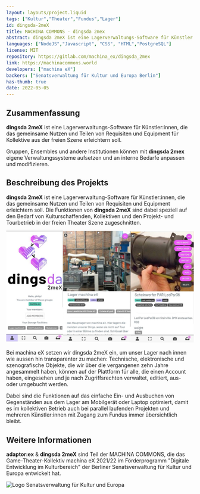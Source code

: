 ```yaml
---
layout: layouts/project.liquid
tags: ["Kultur","Theater","Fundus","Lager"]
id: dingsda-2meX
title: MACHINA COMMONS - dingsda 2mex
abstract: dingsda 2meX ist eine Lagerverwaltungs-Software für Künstler:innen, die das gemeinsame Nutzen und Teilen von Requisiten und Equipment für Kollektive aus der freien Theater Szene erleichtern soll. 
languages: ["NodeJS","Javascript", "CSS", "HTML","PostgreSQL"]
license: MIT
repository: https://gitlab.com/machina_ex/dingsda_2mex
link: https://machinacommons.world
developers: ["machina eX"]
backers: ["Senatsverwaltung für Kultur und Europa Berlin"]
has-thumb: true
date: 2022-05-05
---
```


## Zusammenfassung

**dingsda 2meX** ist eine Lagerverwaltungs-Software für Künstler:innen, die das gemeinsame Nutzen und Teilen von Requisiten und Equipment für Kollektive aus der freien Szene erleichtern soll. 

Gruppen, Ensembles und andere Institutionen können mit **dingsda 2mex** eigene Verwaltungssysteme aufsetzen und an interne Bedarfe anpassen und modifizieren.

## Beschreibung des Projekts

**dingsda 2meX** ist eine Lagerverwaltung-Software für Künstler:innen, die das gemeinsame Nutzen und Teilen von Requisiten und Equipment erleichtern soll. Die Funktionen von **dingsda 2meX** sind dabei speziell auf den Bedarf von Kulturschaffenden, Kollektiven und den Projekt- und Tourbetrieb in der freien Theater Szene zugeschnitten.

![screenshot dingsda 2mex](/src/assets/images/projects/dingsda-2meX_screenshots.jpeg)

Bei machina eX setzen wir dingsda 2meX ein, um unser Lager nach innen wie aussen hin transparenter zu machen: Technische, elektronische und szenografische Objekte, die wir über die vergangenen zehn Jahre angesammelt haben, können auf der Plattform für alle, die einen Account haben, eingesehen und je nach Zugriffsrechten verwaltet, editiert, aus- oder umgebucht werden.

Dabei sind die Funktionen auf das einfache Ein- und Ausbuchen von Gegenständen aus dem Lager am Mobilgerät oder Laptop optimiert, damit es im kollektiven Betrieb auch bei parallel laufenden Projekten und mehreren Künstler:innen mit Zugang zum Fundus immer übersichtlich bleibt.

## Weitere Informationen

**adaptor:ex** & **dingsda 2meX** sind Teil der MACHINA COMMONS, die das Game-Theater-Kollektiv machina eX 2021/22 im Förderprogramm "Digitale Entwicklung im Kulturbereich" der Berliner Senatsverwaltung für Kultur und Europa entwickelt hat.

![Logo Senatsverwaltung für Kultur und Europa ](https://machina_ex.gitlab.io/machina-commons-website/img/Logo_Senat_Berlin.png)